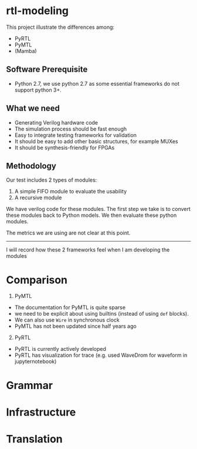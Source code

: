 # rtl-modeling
This project illustrate the differences among:
- PyRTL 
- PyMTL
- (Mamba)

## Software Prerequisite

- Python 2.7, we use python 2.7 as some essential frameworks do not support python 3+.

## What we need

- Generating Verilog hardware code 
- The simulation process should be fast enough
- Easy to integrate testing frameworks for validation
- It should be easy to add other basic structures, for example MUXes
- It should be synthesis-friendly for FPGAs

## Methodology

Our test includes 2 types of modules:
1. A simple FIFO module to evaluate the usability
2. A recursive module

We have verilog code for these modules. 
The first step we take is to convert these modules back to Python models.
We then evaluate these python modules.

The metrics we are using are not clear at this point.

---

I will record how these 2 frameworks feel when I am developing the modules

# Comparison
1. PyMTL
- The documentation for PyMTL is quite sparse
- we need to be explicit about using builtins (instead of using `def` blocks).
- We can also use `Wire` in synchronous clock
- PyMTL has not been updated since half years ago

2. PyRTL
- PyRTL is currently actively developed
- PyRTL has visualization for trace (e.g. used WaveDrom for waveform in jupyternotebook)

# Grammar

# Infrastructure

# Translation

